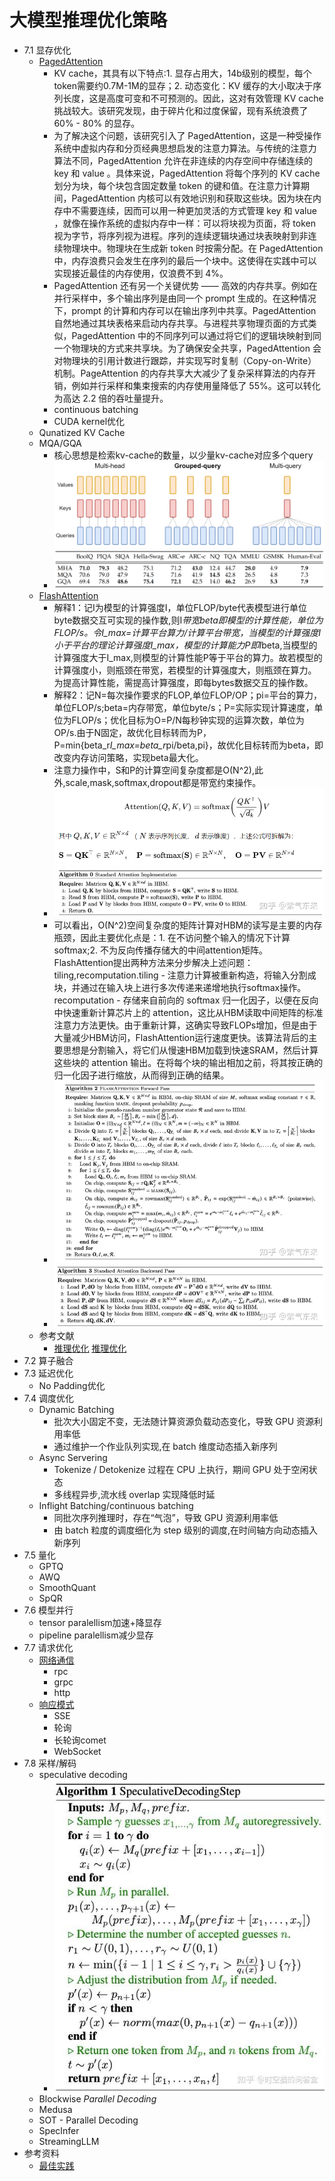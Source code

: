 # 大模型推理优化策略
- 7.1 显存优化
    -  [PagedAttention]("https://zhuanlan.zhihu.com/p/638468472")
        - KV cache，其具有以下特点:1. 显存占用大，14b级别的模型，每个token需要约0.7M-1M的显存；2. 动态变化：KV 缓存的大小取决于序列长度，这是高度可变和不可预测的。因此，这对有效管理 KV cache 挑战较大。该研究发现，由于碎片化和过度保留，现有系统浪费了 60% - 80% 的显存。
        - 为了解决这个问题，该研究引入了 PagedAttention，这是一种受操作系统中虚拟内存和分页经典思想启发的注意力算法。与传统的注意力算法不同，PagedAttention 允许在非连续的内存空间中存储连续的 key 和 value 。具体来说，PagedAttention 将每个序列的 KV cache 划分为块，每个块包含固定数量 token 的键和值。在注意力计算期间，PagedAttention 内核可以有效地识别和获取这些块。因为块在内存中不需要连续，因而可以用一种更加灵活的方式管理 key 和 value ，就像在操作系统的虚拟内存中一样：可以将块视为页面，将 token 视为字节，将序列视为进程。序列的连续逻辑块通过块表映射到非连续物理块中。物理块在生成新 token 时按需分配。在 PagedAttention 中，内存浪费只会发生在序列的最后一个块中。这使得在实践中可以实现接近最佳的内存使用，仅浪费不到 4%。
        - PagedAttention 还有另一个关键优势 —— 高效的内存共享。例如在并行采样中，多个输出序列是由同一个 prompt 生成的。在这种情况下，prompt 的计算和内存可以在输出序列中共享。PagedAttention 自然地通过其块表格来启动内存共享。与进程共享物理页面的方式类似，PagedAttention 中的不同序列可以通过将它们的逻辑块映射到同一个物理块的方式来共享块。为了确保安全共享，PagedAttention 会对物理块的引用计数进行跟踪，并实现写时复制（Copy-on-Write）机制。PageAttention 的内存共享大大减少了复杂采样算法的内存开销，例如并行采样和集束搜索的内存使用量降低了 55%。这可以转化为高达 2.2 倍的吞吐量提升。
        - continuous batching
        - CUDA kernel优化
    - Qunatized KV Cache
    - MQA/GQA
        - 核心思想是检索kv-cache的数量，以少量kv-cache对应多个query ![图片](./img/大模型推理优化策略-幕布图片-699343-219844.jpg)
        -  ![图片](./img/大模型推理优化策略-幕布图片-930255-616209.jpg)
    -  [FlashAttention]("https://zhuanlan.zhihu.com/p/638468472")
        - 解释1：记I为模型的计算强度I，单位FLOP/byte代表模型进行单位byte数据交互可实现的操作数,则I*带宽beta即模型的计算性能，单位为FLOP/s。令I_max=计算平台算力/计算平台带宽，当模型的计算强度I小于平台的理论计算强度I_max，模型的计算能力P即I*beta,当模型的计算强度大于I_max,则模型的计算性能P等于平台的算力。故若模型的计算强度小，则瓶颈在带宽，若模型的计算强度大，则瓶颈在算力。为提高计算性能，需提高计算强度，即每bytes数据交互的操作数。
        - 解释2：记N=每次操作要求的FLOP,单位FLOP/OP；pi=平台的算力，单位FLOP/s;beta=内存带宽，单位byte/s；P=实际实现计算速度，单位为FLOP/s；优化目标为O=P/N每秒钟实现的运算次数，单位为OP/s.由于N固定，故优化目标转而为P，P=min{beta_r*I_max=beta_r*pi/beta,pi}，故优化目标转而为beta，即改变内存访问策略，实现beta最大化。
        - 注意力操作中，S和P的计算空间复杂度都是O(N^2),此外,scale,mask,softmax,dropout都是带宽约束操作。 ![图片](./img/大模型推理优化策略-幕布图片-380552-579242.jpg)
        -  ![图片](./img/大模型推理优化策略-幕布图片-789705-122117.jpg)
        - 可以看出，O(N^2)空间复杂度的矩阵计算对HBM的读写是主要的内存瓶颈，因此主要优化点是：1. 在不访问整个输入的情况下计算softmax;2. 不为反向传播存储大的中间attention矩阵。FlashAttention提出两种方法来分步解决上述问题：tiling,recomputation.tiling - 注意力计算被重新构造，将输入分割成块，并通过在输入块上进行多次传递来递增地执行softmax操作。recomputation - 存储来自前向的 softmax 归一化因子，以便在反向中快速重新计算芯片上的 attention，这比从HBM读取中间矩阵的标准注意力方法更快。由于重新计算，这确实导致FLOPs增加，但是由于大量减少HBM访问，FlashAttention运行速度更快。该算法背后的主要思想是分割输入，将它们从慢速HBM加载到快速SRAM，然后计算这些块的 attention 输出。在将每个块的输出相加之前，将其按正确的归一化因子进行缩放，从而得到正确的结果。
        -  ![图片](./img/大模型推理优化策略-幕布图片-590671-36787.jpg)
        -  ![图片](./img/大模型推理优化策略-幕布图片-276446-401476.jpg)
    - 参考文献
        -  [推理优化]("https://zhuanlan.zhihu.com/p/656485997") [推理优化]("https://zhuanlan.zhihu.com/p/656485997")
- 7.2 算子融合
- 7.3 延迟优化
    - No Padding优化
- 7.4 调度优化
    - Dynamic Batching
        - 批次大小固定不变，无法随计算资源负载动态变化，导致 GPU 资源利用率低
        - 通过维护一个作业队列实现,在 batch 维度动态插入新序列
    - Async Servering
        - Tokenize / Detokenize 过程在 CPU 上执行，期间 GPU 处于空闲状态
        - 多线程异步,流水线 overlap 实现降低时延
    - Inflight Batching/continuous batching
        - 同批次序列推理时，存在“气泡”，导致 GPU 资源利用率低
        - 由 batch 粒度的调度细化为 step 级别的调度,在时间轴方向动态插入新序列
- 7.5 量化
    - GPTQ
    - AWQ
    - SmoothQuant
    - SpQR
- 7.6 模型并行
    - tensor paralellism加速+降显存
    - pipeline paralellism减少显存
- 7.7 请求优化
    -  [网络通信]("https://article.juejin.cn/post/7226374741064892453")
        - rpc
        - grpc
        - http
    -  [响应模式]("https://blog.csdn.net/weixin_44999716/article/details/128436984")
        - SSE
        - 轮询
        - 长轮询comet
        - WebSocket
- 7.8 采样/解码
    - speculative decoding
        -  ![图片](./img/大模型推理优化策略-幕布图片-923924-83386.jpg)
    - Blockwise *Parallel*  *Decoding*
    - Medusa
    - SOT - Parallel Decoding
    - SpecInfer
    - StreamingLLM
- 参考资料
    -  [最佳实践]("https://mp.weixin.qq.com/s/nJLrE9Dzj1mmTeQDiqNdzA")